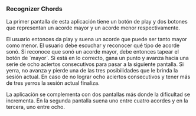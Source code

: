 ### Recognizer Chords

La primer pantalla de esta aplicación tiene un botón de play y dos botones que representan un acorde mayor y un acorde menor respectivamente. 

El usuario entonces da play y suena un acorde que puede ser tanto mayor como menor. El usuario debe escuchar y reconocer qué tipo de acorde sonó. Si reconoce que sonó un acorde mayor, debe entonces tapear el botón de ´mayor´. Si está en lo correcto, gana un punto y avanza hacia una serie de ocho aciertos consecutivos para pasar a la siguiente pantalla. Si yerra, no avanza y pierde una de las tres posibilidades que le brinda la sesión actual. En caso de no lograr ocho aciertos consecutivos y tener más de tres yerros la sesión actual finaliza.

La aplicación se complementa con dos pantallas más donde la dificultad se incrementa. En la segunda pantalla suena uno entre cuatro acordes y en la tercera, uno entre ocho.





